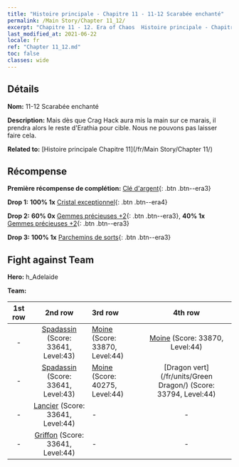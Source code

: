 ```yaml
---
title: "Histoire principale - Chapitre 11 - 11-12 Scarabée enchanté"
permalink: /Main Story/Chapter 11_12/
excerpt: "Chapitre 11 - 12. Era of Chaos  Histoire principale - Chapitre 11_12. 11-12 Scarabée enchanté"
last_modified_at: 2021-06-22
locale: fr
ref: "Chapter 11_12.md"
toc: false
classes: wide
---
```


## Détails

 **Nom:** 11-12 Scarabée enchanté

 **Description:** Mais dès que Crag Hack aura mis la main sur ce marais, il prendra alors le reste d'Erathia pour cible. Nous ne pouvons pas laisser faire cela.

 **Related to:** [Histoire principale Chapitre 11](/fr/Main Story/Chapter 11/)

## Récompense

 **Première récompense de complétion:** [Clé d'argent](/ItemsFR/con_693/){: .btn .btn--era3}

 **Drop 1:** **100% 1x** [Cristal exceptionnel](/ItemsFR/mat_38/){: .btn .btn--era4}

 **Drop 2:** **60% 0x** [Gemmes précieuses +2](/ItemsFR/mat_30/){: .btn .btn--era3}, **40% 1x** [Gemmes précieuses +2](/ItemsFR/mat_30/){: .btn .btn--era3}

 **Drop 3:** **100% 1x** [Parchemins de sorts](/ItemsFR/con_694/){: .btn .btn--era3}


## Fight against Team
 **Hero:** h_Adelaide

 **Team:**


  | 1st row | 2nd row | 3rd row | 4th row |
  |:----:|:----:|:----|:----:|
  | - | [Spadassin](/fr/units/Swordsman/) (Score: 33641, Level:43)  | [Moine](/fr/units/Monk/) (Score: 33870, Level:44)  | [Moine](/fr/units/Monk/) (Score: 33870, Level:44)  |
  | - | [Spadassin](/fr/units/Swordsman/) (Score: 33641, Level:43)  | [Moine](/fr/units/Monk/) (Score: 40275, Level:44)  | [Dragon vert](/fr/units/Green Dragon/) (Score: 33794, Level:44)  |
  | - | [Lancier](/fr/units/Pikeman/) (Score: 33641, Level:44)  | - | - |
  | - | [Griffon](/fr/units/Griffin/) (Score: 33641, Level:44)  | - | - |



